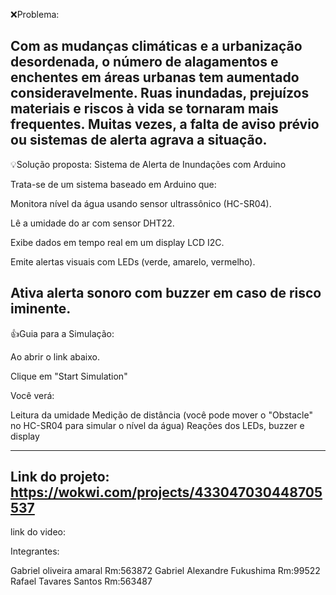 ❌Problema:

Com as mudanças climáticas e a urbanização desordenada, o número de alagamentos e enchentes em áreas urbanas tem aumentado consideravelmente. Ruas inundadas, prejuízos materiais e riscos à vida se tornaram mais frequentes. Muitas vezes, a falta de aviso prévio ou sistemas de alerta agrava a situação.
-----------------------------------------------------------------------------------------------------------------------------

💡Solução proposta: Sistema de Alerta de Inundações com Arduino

Trata-se de um sistema baseado em Arduino que:

Monitora nível da água usando sensor ultrassônico (HC-SR04).

Lê a umidade do ar com sensor DHT22.

Exibe dados em tempo real em um display LCD I2C.

Emite alertas visuais com LEDs (verde, amarelo, vermelho).

Ativa alerta sonoro com buzzer em caso de risco iminente.
-----------------------------------------------------------------------------------------------------------------------------

👍Guia para a Simulação:

Ao abrir o link abaixo.

Clique em "Start Simulation"

Você verá:

Leitura da umidade
Medição de distância (você pode mover o "Obstacle" no HC-SR04 para simular o nível da água)
Reações dos LEDs, buzzer e display
 
-----------------------------------------------------------------------------------------------------------------------------
Link do projeto:
https://wokwi.com/projects/433047030448705537
-----------------------------------------------
link do video:


Integrantes:

Gabriel oliveira amaral  Rm:563872
Gabriel Alexandre Fukushima  Rm:99522
Rafael Tavares Santos  Rm:563487

